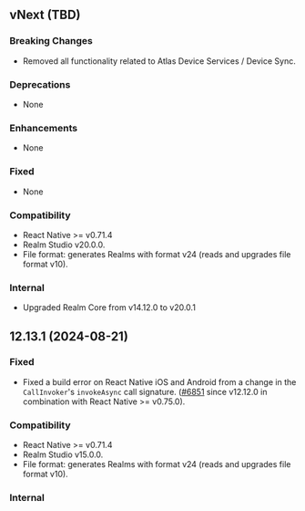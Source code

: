 ## vNext (TBD)

### Breaking Changes
* Removed all functionality related to Atlas Device Services / Device Sync.

### Deprecations
* None

### Enhancements
* None

### Fixed
* None

### Compatibility
* React Native >= v0.71.4
* Realm Studio v20.0.0.
* File format: generates Realms with format v24 (reads and upgrades file format v10).

### Internal
* Upgraded Realm Core from v14.12.0 to v20.0.1

## 12.13.1 (2024-08-21)

### Fixed
* Fixed a build error on React Native iOS and Android from a change in the `CallInvoker`'s `invokeAsync` call signature. ([#6851](https://github.com/realm/realm-js/pull/6851) since v12.12.0 in combination with React Native >= v0.75.0).

### Compatibility
* React Native >= v0.71.4
* Realm Studio v15.0.0.
* File format: generates Realms with format v24 (reads and upgrades file format v10).

### Internal
<!-- * Either mention core version or upgrade -->
<!-- * Using Realm Core vX.Y.Z -->
<!-- * Upgraded Realm Core from vX.Y.Z to vA.B.C -->
